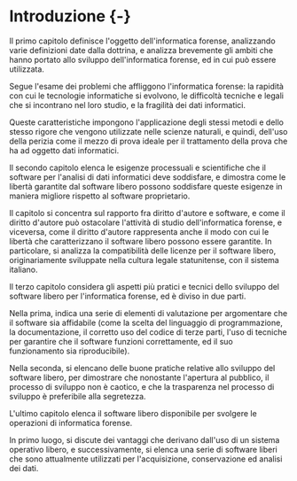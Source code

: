 # Introduzione {-}

Il primo capitolo definisce l'oggetto dell'informatica forense, analizzando varie definizioni date dalla dottrina, e analizza brevemente gli ambiti che hanno portato allo sviluppo dell'informatica forense, ed in cui può essere utilizzata.

Segue l'esame dei problemi che affliggono l'informatica forense: la rapidità con cui le tecnologie informatiche si evolvono, le difficoltà tecniche e legali che si incontrano nel loro studio, e la fragilità dei dati informatici.

Queste caratteristiche impongono l'applicazione degli stessi metodi e dello stesso rigore che vengono utilizzate nelle scienze naturali, e quindi, dell'uso della perizia come il mezzo di prova ideale per il trattamento della prova che ha ad oggetto dati informatici.

Il secondo capitolo elenca le esigenze processuali e scientifiche che il software per l'analisi di dati informatici deve soddisfare, e dimostra come le libertà garantite dal software libero possono soddisfare queste esigenze in maniera migliore rispetto al software proprietario.

Il capitolo si concentra sul rapporto fra diritto d'autore e software, e come il diritto d'autore può ostacolare l'attività di studio dell'informatica forense, e viceversa, come il diritto d'autore rappresenta anche il modo con cui le libertà che caratterizzano il software libero possono essere garantite. In particolare, si analizza la compatibilità delle licenze per il software libero, originariamente sviluppate nella cultura legale statunitense, con il sistema italiano. 

Il terzo capitolo considera gli aspetti più pratici e tecnici dello sviluppo del software libero per l'informatica forense, ed è diviso in due parti.

Nella prima, indica una serie di elementi di valutazione per argomentare che il software sia affidabile (come la scelta del linguaggio di programmazione, la documentazione, il corretto uso del codice di terze parti, l'uso di tecniche per garantire che il software funzioni correttamente, ed il suo funzionamento sia riproducibile).

Nella seconda, si elencano delle buone pratiche relative allo sviluppo del software libero, per dimostrare che nonostante l'apertura al pubblico, il processo di sviluppo non è caotico, e che la trasparenza nel processo di sviluppo è preferibile alla segretezza.

L'ultimo capitolo elenca il software libero disponibile per svolgere le operazioni di informatica forense.

In primo luogo, si discute dei vantaggi che derivano dall'uso di un sistema operativo libero, e successivamente, si elenca una serie di software liberi che sono attualmente utilizzati per l'acquisizione, conservazione ed analisi dei dati.
